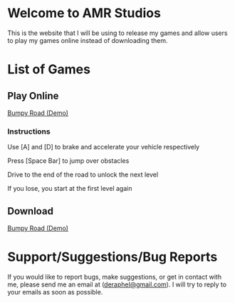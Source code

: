 # Welcome to AMR Studios

This is the website that I will be using to release my games and allow users to play my games online instead of downloading them.

# List of Games

## Play Online
[Bumpy Road (Demo)](http://deraphel.github.io/bumpyroad)
### Instructions
Use [A] and [D] to brake and accelerate your vehicle respectively

Press [Space Bar] to jump over obstacles

Drive to the end of the road to unlock the next level

If you lose, you start at the first level again

## Download
[Bumpy Road (Demo)](http://deraphel.github.io/bumpyroad)

# Support/Suggestions/Bug Reports

If you would like to report bugs, make suggestions, or get in contact with me, please send me an email at (deraphel@gmail.com). I will try to reply to your emails as soon as possible.
